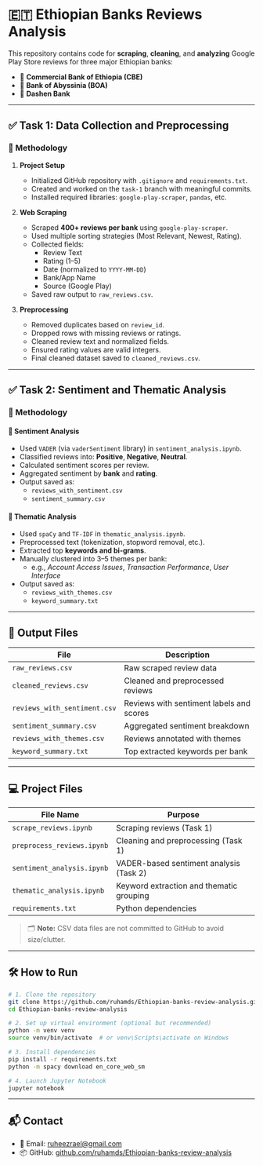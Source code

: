 # 🇪🇹 Ethiopian Banks Reviews Analysis

This repository contains code for **scraping**, **cleaning**, and **analyzing** Google Play Store reviews for three major Ethiopian banks:

- 🏦 **Commercial Bank of Ethiopia (CBE)**
- 🏦 **Bank of Abyssinia (BOA)**
- 🏦 **Dashen Bank**

---

## ✅ Task 1: Data Collection and Preprocessing

### 📌 Methodology

1. **Project Setup**
   - Initialized GitHub repository with `.gitignore` and `requirements.txt`.
   - Created and worked on the `task-1` branch with meaningful commits.
   - Installed required libraries: `google-play-scraper`, `pandas`, etc.

2. **Web Scraping**
   - Scraped **400+ reviews per bank** using `google-play-scraper`.
   - Used multiple sorting strategies (Most Relevant, Newest, Rating).
   - Collected fields:
     - Review Text
     - Rating (1–5)
     - Date (normalized to `YYYY-MM-DD`)
     - Bank/App Name
     - Source (Google Play)
   - Saved raw output to `raw_reviews.csv`.

3. **Preprocessing**
   - Removed duplicates based on `review_id`.
   - Dropped rows with missing reviews or ratings.
   - Cleaned review text and normalized fields.
   - Ensured rating values are valid integers.
   - Final cleaned dataset saved to `cleaned_reviews.csv`.

---

## ✅ Task 2: Sentiment and Thematic Analysis

### 📌 Methodology

#### 🧠 Sentiment Analysis
- Used `VADER` (via `vaderSentiment` library) in `sentiment_analysis.ipynb`.
- Classified reviews into: **Positive**, **Negative**, **Neutral**.
- Calculated sentiment scores per review.
- Aggregated sentiment by **bank** and **rating**.
- Output saved as:
  - `reviews_with_sentiment.csv`
  - `sentiment_summary.csv`

#### 💬 Thematic Analysis
- Used `spaCy` and `TF-IDF` in `thematic_analysis.ipynb`.
- Preprocessed text (tokenization, stopword removal, etc.).
- Extracted top **keywords and bi-grams**.
- Manually clustered into 3–5 themes per bank:
  - e.g., *Account Access Issues*, *Transaction Performance*, *User Interface*
- Output saved as:
  - `reviews_with_themes.csv`
  - `keyword_summary.txt`

---

## 📁 Output Files

| File                         | Description                                  |
|-----------------------------|----------------------------------------------|
| `raw_reviews.csv`           | Raw scraped review data                      |
| `cleaned_reviews.csv`       | Cleaned and preprocessed reviews             |
| `reviews_with_sentiment.csv`| Reviews with sentiment labels and scores     |
| `sentiment_summary.csv`     | Aggregated sentiment breakdown               |
| `reviews_with_themes.csv`   | Reviews annotated with themes                |
| `keyword_summary.txt`       | Top extracted keywords per bank              |

---

## 💻 Project Files

| File Name                   | Purpose                                      |
|----------------------------|----------------------------------------------|
| `scrape_reviews.ipynb`     | Scraping reviews (Task 1)                    |
| `preprocess_reviews.ipynb` | Cleaning and preprocessing (Task 1)          |
| `sentiment_analysis.ipynb` | VADER-based sentiment analysis (Task 2)      |
| `thematic_analysis.ipynb`  | Keyword extraction and thematic grouping     |
| `requirements.txt`         | Python dependencies                         |

> 🗂️ **Note:** CSV data files are not committed to GitHub to avoid size/clutter.

---

## 🛠️ How to Run

```bash
# 1. Clone the repository
git clone https://github.com/ruhamds/Ethiopian-banks-review-analysis.git
cd Ethiopian-banks-review-analysis

# 2. Set up virtual environment (optional but recommended)
python -m venv venv
source venv/bin/activate  # or venv\Scripts\activate on Windows

# 3. Install dependencies
pip install -r requirements.txt
python -m spacy download en_core_web_sm

# 4. Launch Jupyter Notebook
jupyter notebook
```

---

## 📬 Contact

- 📧 Email: [ruheezrael@gmail.com](mailto:ruheezrael@gmail.com)  
- 📦 GitHub: [github.com/ruhamds/Ethiopian-banks-review-analysis](https://github.com/ruhamds/Ethiopian-banks-review-analysis)
